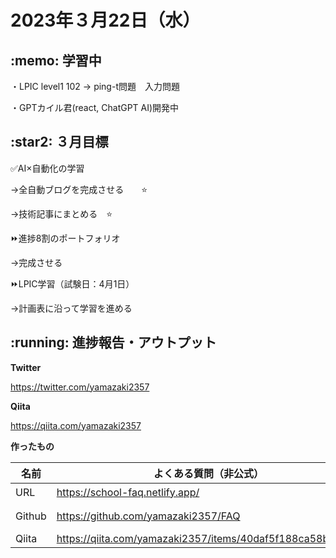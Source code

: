 # 2023年３月22日（水）
## \:memo: 学習中 

・LPIC level1 102 → ping-t問題　入力問題

・GPTカイル君(react, ChatGPT AI)開発中

## \:star2: ３月目標 

✅AI×自動化の学習　　

→全自動ブログを完成させる　　⭐️

→技術記事にまとめる　⭐️

⏩進捗8割のポートフォリオ　　

→完成させる

⏩LPIC学習（試験日：4月1日）　　

→計画表に沿って学習を進める

## \:running: 進捗報告・アウトプット

**Twitter**

https://twitter.com/yamazaki2357

**Qiita**

https://qiita.com/yamazaki2357

**作ったもの**

| 名前 | よくある質問（非公式） | 共同開発題材の提案 | AI×自動化 ブログ |
|---|---|---|---|
|URL|https://school-faq.netlify.app/|https://coding-together.netlify.app|ブログ: https://yamazaki2357.hatenablog.com|
|Github|https://github.com/yamazaki2357/FAQ|https://github.com/yamazaki2357/site-coding||
|Qiita|https://qiita.com/yamazaki2357/items/40daf5f188ca58b61e91||https://qiita.com/yamazaki2357/items/8a3db105e907ee4d8a7c|
